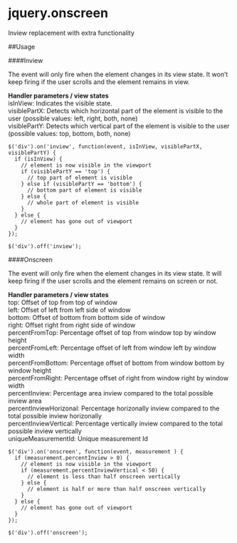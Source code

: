 # jquery.onscreen
Inview replacement with extra functionality


##Usage

####Inview

The event will only fire when the element changes in its view state. It won’t keep firing if the user scrolls and the element remains in view.

**Handler parameters / view states**  
isInView: Indicates the visible state.  
visiblePartX: Detects which horizontal part of the element is visible to the user (possible values: left, right, both, none)  
visiblePartY: Detects which vertical part of the element is visible to the user (possible values: top, bottom, both, none)  

```
$('div').on('inview', function(event, isInView, visiblePartX, visiblePartY) {
  if (isInView) {
    // element is now visible in the viewport
    if (visiblePartY == 'top') {
      // top part of element is visible
    } else if (visiblePartY == 'bottom') {
      // bottom part of element is visible
    } else {
      // whole part of element is visible
    }
  } else {
    // element has gone out of viewport
  }
});

$('div').off('inview');
```


####Onscreen

The event will only fire when the element changes in its view state. It will keep firing if the user scrolls and the element remains on screen or not.  

**Handler parameters / view states**  
top: Offset of top from top of window  
left: Offset of left from left side of window  
bottom: Offset of bottom from bottom side of window   
right: Offset right from right side of window  
percentFromTop: Percentage offset of top from window top by window height  
percentFromLeft: Percentage offset of left from window left by window width  
percentFromBottom: Percentage offset of bottom from window bottom by window height  
percentFromRight: Percentage offset of right from window right by window width  
percentInview: Percentage area inview compared to the total possible inview area  
percentInviewHorizonal: Percentage horizonally inview compared to the total possible inview horizonally    
percentInviewVertical: Percentage vertically inview compared to the total possible inview vertically    
uniqueMeasurementId: Unique measurement Id  

```
$('div').on('onscreen', function(event, measurement ) {
  if (measurement.percentInview > 0) {
    // element is now visible in the viewport
    if (measurement.percentInviewVertical < 50) {
      // element is less than half onscreen vertically
    } else {
      // element is half or more than half onscreen vertically
    }
  } else {
    // element has gone out of viewport
  }
});

$('div').off('onscreen');
```
